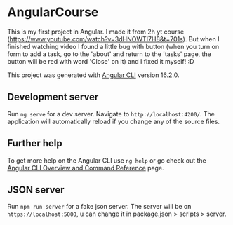 # AngularCourse

This is my first project in Angular. I made it from 2h yt course
(https://www.youtube.com/watch?v=3dHNOWTI7H8&t=701s).
But when I finished watching video I found a little bug with button
(when you turn on form to add a task, go to the 'about' and return
to the 'tasks' page, the button will be red with word 'Close' on it)
and I fixed it myself! :D


This project was generated with [Angular CLI](https://github.com/angular/angular-cli) version 16.2.0.

## Development server

Run `ng serve` for a dev server. Navigate to `http://localhost:4200/`. The application will automatically reload if you change any of the source files.

## Further help

To get more help on the Angular CLI use `ng help` or go check out the [Angular CLI Overview and Command Reference](https://angular.io/cli) page.

## JSON server

Run `npm run server` for a fake json server. The server will be on
`https://localhost:5000`, u can change it in 
package.json > scripts > server.

